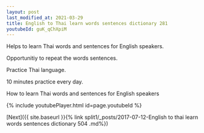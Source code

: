 ```yaml
---
layout: post
last_modified_at: 2021-03-29
title: English to Thai learn words sentences dictionary 281 
youtubeId: guK_qChXpiM
---
```

 
 
Helps to learn Thai words and sentences for English speakers.

Opportunitiy to repeat the words sentences. 

Practice Thai language. 
 
10 minutes practice every day. 
 
How to learn Thai words and sentences for English speakers 
 
{% include youtubePlayer.html id=page.youtubeId %}
 
 
[Next]({{ site.baseurl }}{% link  split1/_posts/2017-07-12-English to thai learn words sentences dictionary 504 .md%})
 
